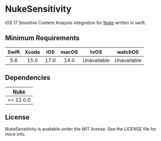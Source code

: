# NukeSensitivity
iOS 17 Sensitive Content Analysis integration for [Nuke](https://github.com/kean/Nuke) written in swift.

## Minimum Requirements

| Swift | Xcode | iOS | macOS | tvOS | watchOS |
|:-----:|:-----:|:---:|:-----:|:----:|:-------:|
| 5.6 | 15.0 | 17.0 | 14.0 | Unavailable | Unavailable |

## Dependencies
| [Nuke](https://github.com/kean/Nuke) |
|:---:|
| >= 12.0.0 |

## License

NukeSensitivity is available under the MIT license. See the LICENSE file for more info.
